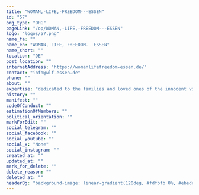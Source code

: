 ```yaml
---
title: "WOMAN,-LIFE,-FREEDOM---ESSEN"
id: "57"
org_type: "ORG"
pageLink: "/op/WOMAN,-LIFE,-FREEDOM---ESSEN"
logo: "logos/57.png"
name_fa: ""
name_en: "WOMAN, LIFE, FREEDOM-  ESSEN"
name_short: ""
location: "DE"
post_location: ""
internetAddress: "https://womanlifefreedom-essen.de/"
contact: "info@wlf-essen.de"
phone: ""
about: ""
expertise: "dedicated to the families and loved ones of the innocent victims in Iran. In times like these, it's crucial to show solidarity and support those affected by tragic events."
history: ""
manifest: ""
codeOfConduct: ""
estimationOfMembers: ""
political_orientation: ""
markForEdit: ""
social_telegram: ""
social_facebook: ""
social_youtube: ""
social_x: "None"
social_instagram: ""
created_at: ""
updated_at: ""
mark_for_delete: ""
delete_reason: ""
deleted_at: ""
headerBg: "background-image: linear-gradient(120deg, #fdfbfb 0%, #ebedee 100%);"
---
```

